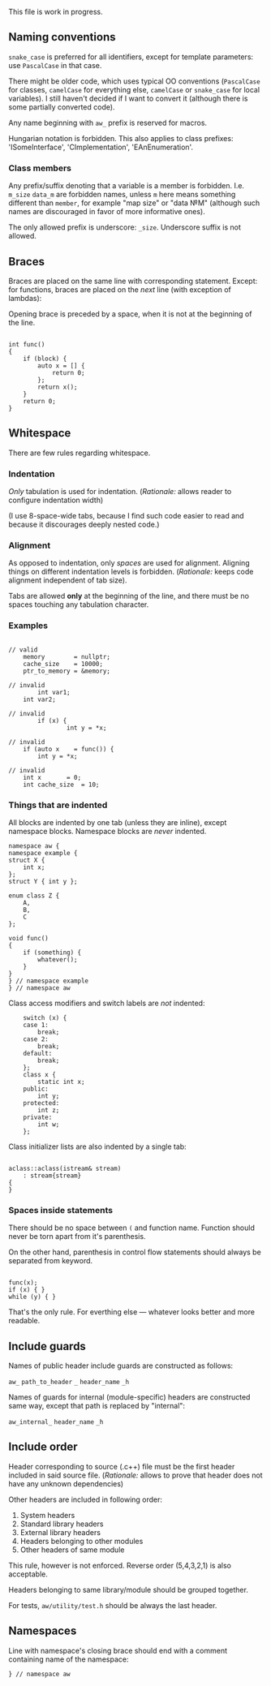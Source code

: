 This file is work in progress.


## Naming conventions

`snake_case` is preferred for all identifiers, except for template parameters: use `PascalCase` in that case.

There might be older code, which uses typical OO conventions (`PascalCase` for classes, `camelCase` for everything else, `camelCase` or `snake_case` for local variables). I still haven't decided if I want to convert it (although there is some partially converted code).

Any name beginning with `aw_` prefix is reserved for macros.

Hungarian notation is forbidden. This also applies to class prefixes: 'ISomeInterface', 'CImplementation', 'EAnEnumeration'.

### Class members

Any prefix/suffix denoting that a variable is a member is forbidden. I.e. `m_size` `data_m` are forbidden names, unless `m` here means something different than `member`, for example "map size" or "data №M" (although such names are discouraged in favor of more informative ones).

The only allowed prefix is underscore: `_size`. Underscore suffix is not allowed.


## Braces

Braces are placed on the same line with corresponding statement.
Except: for functions, braces are placed on the *next* line (with exception of lambdas):

Opening brace is preceded by a space, when it is not at the beginning of the line.

```

int func()
{
	if (block) {
		auto x = [] {
			return 0;
		};
		return x();
	}
	return 0;
}

```

## Whitespace

There are few rules regarding whitespace.

### Indentation

*Only* tabulation is used for indentation. (*Rationale:* allows reader to configure indentation width)

(I use 8-space-wide tabs, because I find such code easier to read and because it discourages deeply nested code.)

### Alignment

As opposed to indentation, only *spaces* are used for alignment. Aligning things on different indentation levels is forbidden. (*Rationale:* keeps code alignment independent of tab size).

Tabs are allowed **only** at the beginning of the line, and there must be no spaces touching any tabulation character.

### Examples

```

// valid
	memory        = nullptr;
	cache_size    = 10000;
	ptr_to_memory = &memory;

// invalid
        int var1;
	int var2;

// invalid
        if (x) {
                int y = *x;

// invalid
	if (auto x    = func()) {
		int y = *x;

// invalid
	int x		= 0;
	int cache_size	= 10;

```

### Things that are indented

All blocks are indented by one tab (unless they are inline), except namespace blocks. Namespace blocks are *never* indented.


```
namespace aw {
namespace example {
struct X {
	int x;
};
struct Y { int y };

enum class Z {
	A,
	B,
	C
};

void func()
{
	if (something) {
		whatever();
	}
}
} // namespace example
} // namespace aw

```

Class access modifiers and switch labels are *not* indented:

```
	switch (x) {
	case 1:
		break;
	case 2:
		break;
	default:
		break;
	};
	class x {
		static int x;
	public:
		int y;
	protected:
		int z;
	private:
		int w;
	};

```

Class initializer lists are also indented by a single tab:


```

aclass::aclass(istream& stream)
	: stream{stream}
{
}

```

### Spaces inside statements


There should be no space between `(` and function name. Function should never be torn apart from it's parenthesis.

On the other hand, parenthesis in control flow statements should always be separated from keyword.


```

func(x);
if (x) { }
while (y) { }

```

That's the only rule. For everthing else — whatever looks better and more readable.

## Include guards
Names of public header include guards are constructed as follows:

`aw_` `path_to_header` `_` `header_name` `_h`

Names of guards for internal (module-specific) headers are constructed same way, except that path is replaced by "internal":

`aw_internal_` `header_name` `_h`

## Include order
Header corresponding to source (.c++) file must be the first header included in said source file. (*Rationale:* allows to prove that header does not have any unknown dependencies)

Other headers are included in following order:

1. System headers
2. Standard library headers
3. External library headers
4. Headers belonging to other modules
5. Other headers of same module

This rule, however is not enforced. Reverse order (5,4,3,2,1) is also acceptable.

Headers belonging to same library/module should be grouped together.

For tests, `aw/utility/test.h` should be always the last header.

## Namespaces
Line with namespace's closing brace should end with a comment containing name of the namespace:
```
} // namespace aw
```
